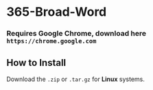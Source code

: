 # 365-Broad-Word
### Requires Google Chrome, download here ```https://chrome.google.com```

## How to Install
Download the ```.zip``` or ```.tar.gz``` for __Linux__ systems.
